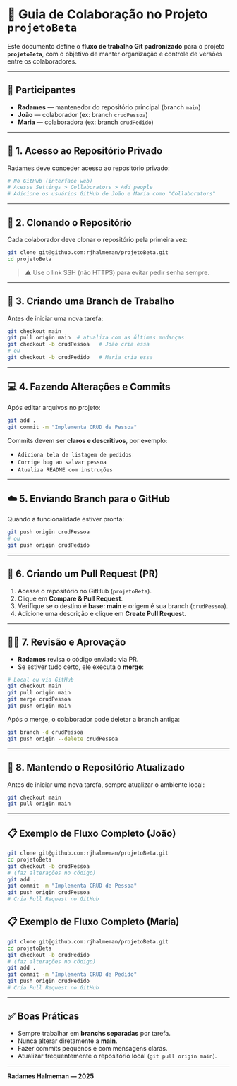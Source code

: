 # 🧭 Guia de Colaboração no Projeto `projetoBeta`

Este documento define o **fluxo de trabalho Git padronizado** para o projeto **`projetoBeta`**, com o objetivo de manter organização e controle de versões entre os colaboradores.

---

## 👥 Participantes

- **Radames** — mantenedor do repositório principal (branch `main`)
- **João** — colaborador (ex: branch `crudPessoa`)
- **Maria** — colaboradora (ex: branch `crudPedido`)

---

## 🔐 1. Acesso ao Repositório Privado

Radames deve conceder acesso ao repositório privado:

```bash
# No GitHub (interface web)
# Acesse Settings > Collaborators > Add people
# Adicione os usuários GitHub de João e Maria como "Collaborators"
```

---

## 🧩 2. Clonando o Repositório

Cada colaborador deve clonar o repositório pela primeira vez:

```bash
git clone git@github.com:rjhalmeman/projetoBeta.git
cd projetoBeta
```

> ⚠️ Use o link SSH (não HTTPS) para evitar pedir senha sempre.

---

## 🌿 3. Criando uma Branch de Trabalho

Antes de iniciar uma nova tarefa:

```bash
git checkout main
git pull origin main  # atualiza com as últimas mudanças
git checkout -b crudPessoa   # João cria essa
# ou
git checkout -b crudPedido   # Maria cria essa
```

---

## 💻 4. Fazendo Alterações e Commits

Após editar arquivos no projeto:

```bash
git add .
git commit -m "Implementa CRUD de Pessoa"
```

Commits devem ser **claros e descritivos**, por exemplo:

- `Adiciona tela de listagem de pedidos`
- `Corrige bug ao salvar pessoa`
- `Atualiza README com instruções`

---

## ☁️ 5. Enviando Branch para o GitHub

Quando a funcionalidade estiver pronta:

```bash
git push origin crudPessoa
# ou
git push origin crudPedido
```

---

## 🔄 6. Criando um Pull Request (PR)

1. Acesse o repositório no GitHub (`projetoBeta`).
2. Clique em **Compare & Pull Request**.
3. Verifique se o destino é **base: main** e origem é sua branch (`crudPessoa`).
4. Adicione uma descrição e clique em **Create Pull Request**.

---

## 🧑‍💻 7. Revisão e Aprovação

- **Radames** revisa o código enviado via PR.
- Se estiver tudo certo, ele executa o **merge**:

```bash
# Local ou via GitHub
git checkout main
git pull origin main
git merge crudPessoa
git push origin main
```

Após o merge, o colaborador pode deletar a branch antiga:

```bash
git branch -d crudPessoa
git push origin --delete crudPessoa
```

---

## 🔁 8. Mantendo o Repositório Atualizado

Antes de iniciar uma nova tarefa, sempre atualizar o ambiente local:

```bash
git checkout main
git pull origin main
```

---

## 📋 Exemplo de Fluxo Completo (João)

```bash
git clone git@github.com:rjhalmeman/projetoBeta.git
cd projetoBeta
git checkout -b crudPessoa
# (faz alterações no código)
git add .
git commit -m "Implementa CRUD de Pessoa"
git push origin crudPessoa
# Cria Pull Request no GitHub
```

## 📋 Exemplo de Fluxo Completo (Maria)

```bash
git clone git@github.com:rjhalmeman/projetoBeta.git
cd projetoBeta
git checkout -b crudPedido
# (faz alterações no código)
git add .
git commit -m "Implementa CRUD de Pedido"
git push origin crudPedido
# Cria Pull Request no GitHub
```

---

## ✅ Boas Práticas

- Sempre trabalhar em **branchs separadas** por tarefa.
- Nunca alterar diretamente a **main**.
- Fazer commits pequenos e com mensagens claras.
- Atualizar frequentemente o repositório local (`git pull origin main`).

---

**Radames Halmeman — 2025**
